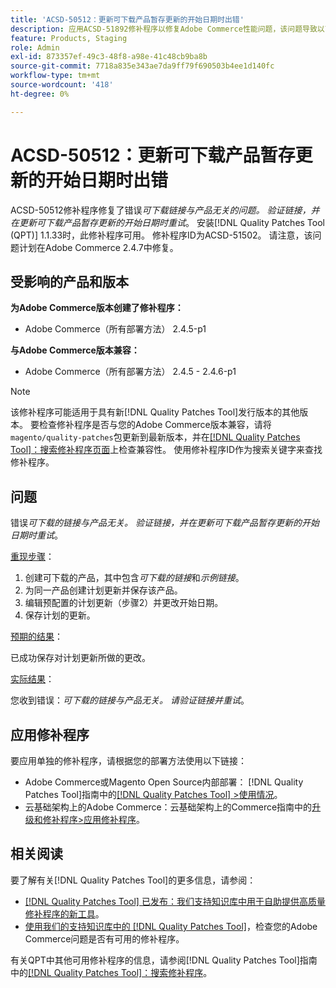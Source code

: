 ```yaml
---
title: 'ACSD-50512：更新可下载产品暂存更新的开始日期时出错'
description: 应用ACSD-51892修补程序以修复Adobe Commerce性能问题，该问题导致以下错误*可下载链接与产品无关。请验证该链接，然后重试*，此错误会在更新可下载产品暂存更新的开始日期时发生。
feature: Products, Staging
role: Admin
exl-id: 873357ef-49c3-48f8-a98e-41c48cb9ba8b
source-git-commit: 7718a835e343ae7da9ff79f690503b4ee1d140fc
workflow-type: tm+mt
source-wordcount: '418'
ht-degree: 0%

---
```


# ACSD-50512：更新可下载产品暂存更新的开始日期时出错

ACSD-50512修补程序修复了错误&#x200B;*可下载链接与产品无关的问题。 验证链接，并在更新可下载产品暂存更新的开始日期时重试*。 安装[!DNL Quality Patches Tool (QPT)] 1.1.33时，此修补程序可用。 修补程序ID为ACSD-51502。 请注意，该问题计划在Adobe Commerce 2.4.7中修复。

## 受影响的产品和版本

**为Adobe Commerce版本创建了修补程序：**

* Adobe Commerce（所有部署方法） 2.4.5-p1

**与Adobe Commerce版本兼容：**

* Adobe Commerce（所有部署方法） 2.4.5 - 2.4.6-p1

>[!NOTE]
>
>该修补程序可能适用于具有新[!DNL Quality Patches Tool]发行版本的其他版本。 要检查修补程序是否与您的Adobe Commerce版本兼容，请将`magento/quality-patches`包更新到最新版本，并在[[!DNL Quality Patches Tool]：搜索修补程序页面](https://experienceleague.adobe.com/tools/commerce-quality-patches/index.html)上检查兼容性。 使用修补程序ID作为搜索关键字来查找修补程序。

## 问题

错误&#x200B;*可下载的链接与产品无关。 验证链接，并在更新可下载产品暂存更新的开始日期时重试*。

<u>重现步骤</u>：

1. 创建可下载的产品，其中包含&#x200B;*可下载的链接*&#x200B;和&#x200B;*示例链接*。
1. 为同一产品创建计划更新并保存该产品。
1. 编辑预配置的计划更新（步骤2）并更改开始日期。
1. 保存计划的更新。

<u>预期的结果</u>：

已成功保存对计划更新所做的更改。

<u>实际结果</u>：

您收到错误：*可下载的链接与产品无关。 请验证链接并重试*。

## 应用修补程序

要应用单独的修补程序，请根据您的部署方法使用以下链接：

* Adobe Commerce或Magento Open Source内部部署： [!DNL Quality Patches Tool]指南中的[[!DNL Quality Patches Tool] >使用情况](https://experienceleague.adobe.com/docs/commerce-operations/tools/quality-patches-tool/usage.html)。
* 云基础架构上的Adobe Commerce：云基础架构上的Commerce指南中的[升级和修补程序>应用修补程序](https://experienceleague.adobe.com/docs/commerce-cloud-service/user-guide/develop/upgrade/apply-patches.html)。

## 相关阅读

要了解有关[!DNL Quality Patches Tool]的更多信息，请参阅：

* [[!DNL Quality Patches Tool] 已发布：我们支持知识库中用于自助提供高质量修补程序的新工具](/help/announcements/adobe-commerce-announcements/magento-quality-patches-released-new-tool-to-self-serve-quality-patches.md)。
* [使用我们的支持知识库中的 [!DNL Quality Patches Tool]](/help/support-tools/patches-available-in-qpt-tool/check-patch-for-magento-issue-with-magento-quality-patches.md)，检查您的Adobe Commerce问题是否有可用的修补程序。

有关QPT中其他可用修补程序的信息，请参阅[!DNL Quality Patches Tool]指南中的[[!DNL Quality Patches Tool]：搜索修补程序](https://experienceleague.adobe.com/tools/commerce-quality-patches/index.html)。
